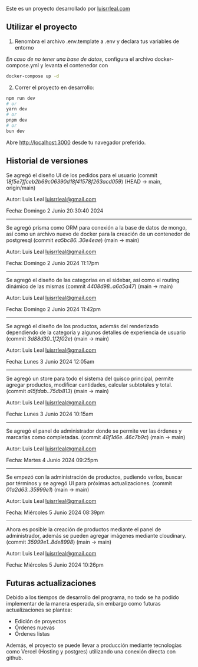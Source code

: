 Este es un proyecto desarrollado por [luisrrleal.com](https://luisrrleal.com)

## Utilizar el proyecto

1. Renombra el archivo .env.template a .env y declara tus variables de entorno

_En caso de no tener una base de datos_, configura el archivo docker-compose.yml y levanta el contenedor con

```bash
docker-compose up -d
```

2. Correr el proyecto en desarrollo:

```bash
npm run dev
# or
yarn dev
# or
pnpm dev
# or
bun dev
```

Abre [http://localhost:3000](http://localhost:3000) desde tu navegador preferido.

## Historial de versiones

Se agregó el diseño UI de los pedidos para el usuario (commit _18f5e7ffceb2b69c06390d18f41578f263acd059_) (HEAD -> main, origin/main)

Autor: Luis Leal <luisrrleal@gmail.com>

Fecha: Domingo 2 Junio 20:30:40 2024

---

Se agregó prisma como ORM para conexión a la base de datos de mongo, así como un archivo nuevo de docker para la creación de un contenedor de postgresql (commit _ea5bc86..30e4eae_) (main -> main)

Autor: Luis Leal <luisrrleal@gmail.com>

Fecha: Domingo 2 Junio 2024 11:17pm

---

Se agregó el diseño de las categorias en el sidebar, así como el routing dinámico de las mismas (commit _4408d98..a6a5a47_) (main -> main)

Autor: Luis Leal <luisrrleal@gmail.com>

Fecha: Domingo 2 Junio 2024 11:42pm

---

Se agregó el diseño de los productos, además del renderizado dependiendo de la categoría y algunos detalles de experiencia de usuario (commit _3d88d30..1f2f02e_) (main -> main)

Autor: Luis Leal <luisrrleal@gmail.com>

Fecha: Lunes 3 Junio 2024 12:05am

---

Se agregó un store para todo el sistema del quisco principal, permite agregar productos, modificar cantidades, calcular subtotales y total. (commit _a15fdab..75db813_) (main -> main)

Autor: Luis Leal <luisrrleal@gmail.com>

Fecha: Lunes 3 Junio 2024 10:15am

---

Se agregó el panel de administrador donde se permite ver las órdenes y marcarlas como completadas. (commit _48f1d6e..46c7b9c_) (main -> main)

Autor: Luis Leal <luisrrleal@gmail.com>

Fecha: Martes 4 Junio 2024 09:25pm

---

Se empezó con la administración de productos, pudiendo verlos, buscar por términos y se agregó UI para próximas actualizaciones. (commit _01a2d63..35999e1_) (main -> main)

Autor: Luis Leal <luisrrleal@gmail.com>

Fecha: Miércoles 5 Junio 2024 08:39pm

---

Ahora es posible la creación de productos mediante el panel de administrador, además se pueden agregar imágenes mediante cloudinary. (commit _35999e1..8de8998_) (main -> main)

Autor: Luis Leal <luisrrleal@gmail.com>

Fecha: Miércoles 5 Junio 2024 10:26pm

## Futuras actualizaciones
Debido a los tiempos de desarrollo del programa, no todo se ha podido implementar de la manera esperada, sin embargo como futuras actualizaciones se plantea:

- Edición de proyectos
- Órdenes nuevas
- Órdenes listas

Además, el proyecto se puede llevar a producción mediante tecnologías como Vercel (Hosting y postgres) utilizando una conexión directa con github.